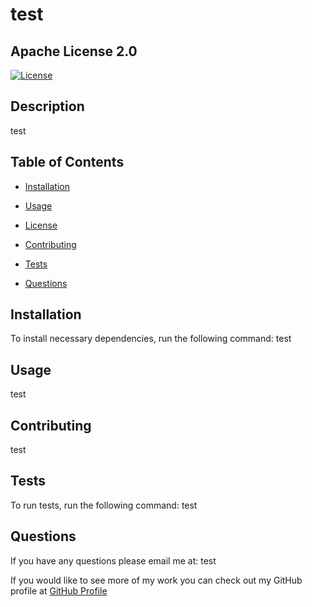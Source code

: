 # test

  ## Apache License 2.0
  [![License](https://img.shields.io/badge/License-Apache%202.0-blue.svg)](https://opensource.org/licenses/Apache-2.0)

  ## Description
  test

  ## Table of Contents
  
  * [Installation](#install)

  * [Usage](#usage)

  * [License](#shieldURL)

  * [Contributing](#contributing)

  * [Tests](#test)

  * [Questions](#Questions)
  

## Installation <br>
To install necessary dependencies, run the following command:
  test

## Usage <br>
  test

## Contributing <br>
  test

## Tests <br>
To run tests, run the following command:
  test

## Questions <br>
If you have any questions please email me at: test 

If you would like to see more of my work you can check out my GitHub profile at [GitHub Profile](https://github.com/test)

